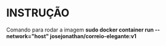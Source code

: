 # INSTRUÇÃO

Comando para rodar a imagem **sudo docker container run --network="host" josejonathan/correio-elegante:v1**
